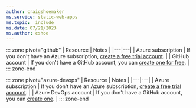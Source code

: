 ```yaml
---
author: craigshoemaker
ms.service: static-web-apps
ms.topic:  include
ms.date: 07/21/2023
ms.author: cshoe
---
```


::: zone pivot="github"
| Resource | Notes |
|---|---|
| Azure subscription | If you don't have an Azure subscription, [create a free trial account](https://azure.microsoft.com/free). |
| GitHub account | If you don't have a GitHub account, you can [create one for free](https://github.com). |
::: zone-end

::: zone pivot="azure-devops"
| Resource | Notes |
|---|---|
| Azure subscription | If you don't have an Azure subscription, [create a free trial account](https://azure.microsoft.com/free). |
| Azure DevOps account | If you don't have a GitHub account, you can [create one](https://azure.microsoft.com/services/devops). |
::: zone-end
